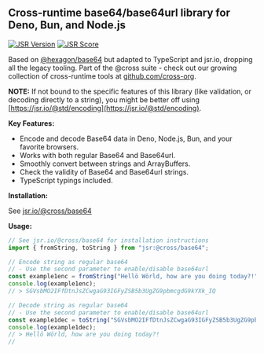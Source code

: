 ## Cross-runtime base64/base64url library for Deno, Bun, and Node.js

[![JSR Version](https://jsr.io/badges/@cross/base64?ver=bust)](https://jsr.io/@cross/base64) [![JSR Score](https://jsr.io/badges/@cross/base64/score?ver=bust)](https://jsr.io/@cross/base64/score)

Based on [@hexagon/base64](https://github.com/hexagon/base64) but adapted to TypeScript and jsr.io, dropping all the legacy tooling. Part of the @cross suite - check out our growing collection of cross-runtime tools at [github.com/cross-org](https://github.com/cross-org).

**NOTE:** If not bound to the specific features of this library (like validation, or decoding directly to a string), you might be better off using
[https://jsr.io/@std/encoding](https://jsr.io/@std/encoding).

**Key Features:**

- Encode and decode Base64 data in Deno, Node.js, Bun, and your favorite browsers.
- Works with both regular Base64 and Base64url.
- Smoothly convert between strings and ArrayBuffers.
- Check the validity of Base64 and Base64url strings.
- TypeScript typings included.

**Installation:**

See [jsr.io/@cross/base64](https://jsr.io/@cross/base64)

**Usage:**

```javascript
// See jsr.io/@cross/base64 for installation instructions
import { fromString, toString } from "jsr:@cross/base64";

// Encode string as regular base64
// - Use the second parameter to enable/disable base64url
const example1enc = fromString("Hellö Wörld, how are you doing today?!", true);
console.log(example1enc);
// > SGVsbMO2IFfDtnJsZCwgaG93IGFyZSB5b3UgZG9pbmcgdG9kYXk_IQ

// Decode string as regular base64
// - Use the second parameter to enable/disable base64url
const example1dec = toString("SGVsbMO2IFfDtnJsZCwgaG93IGFyZSB5b3UgZG9pbmcgdG9kYXk_IQ", true);
console.log(example1dec);
// > Hellö Wörld, how are you doing today?!
//
```
